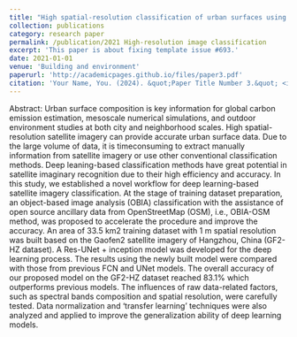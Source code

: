 ```yaml
---
title: "High spatial-resolution classification of urban surfaces using a deep learning method"
collection: publications
category: research paper
permalink: /publication/2021 High-resolution image classification
excerpt: 'This paper is about fixing template issue #693.'
date: 2021-01-01
venue: 'Building and environment'
paperurl: 'http://academicpages.github.io/files/paper3.pdf'
citation: 'Your Name, You. (2024). &quot;Paper Title Number 3.&quot; <i>GitHub Journal of Bugs</i>. 1(3).'
---
```


Abstract: Urban surface composition is key information for global carbon emission estimation, mesoscale numerical simulations, and outdoor environment studies at both city and neighborhood scales. High spatial-resolution satellite imagery can provide accurate urban surface data. Due to the large volume of data, it is timeconsuming to extract manually information from satellite imagery or use other conventional classification methods. Deep leaning-based classification methods have great potential in satellite imaginary recognition due to their high efficiency and accuracy. In this study, we established a novel workflow for deep learning-based satellite imagery classification. At the stage of training dataset preparation, an object-based image analysis (OBIA) classification with the assistance of open source ancillary data from OpenStreetMap (OSM), i.e., OBIA-OSM  method, was proposed to accelerate the procedure and improve the accuracy. An area of 33.5 km2 training dataset with 1 m spatial resolution was built based on the Gaofen2 satellite imagery of Hangzhou, China (GF2-HZ dataset). A Res-UNet + inception model was developed for the deep learning process. The results using the newly built model were compared with those from previous FCN and UNet models. The overall accuracy of our proposed model on the GF2-HZ dataset reached 83.1% which outperforms previous models. The influences of raw data-related factors, such as spectral bands composition and spatial resolution, were carefully tested. Data normalization and ‘transfer learning’ techniques were also analyzed and applied to improve the generalization ability of deep learning models.




